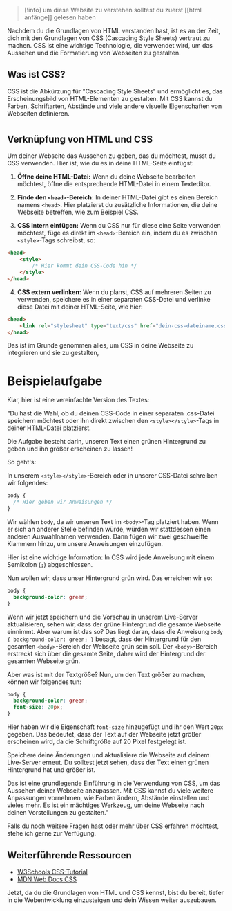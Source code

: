 >[!info] um diese Website zu verstehen solltest du zuerst [[html anfänge]] gelesen haben


Nachdem du die Grundlagen von HTML verstanden hast, ist es an der Zeit, dich mit den Grundlagen von CSS (Cascading Style Sheets) vertraut zu machen. CSS ist eine wichtige Technologie, die verwendet wird, um das Aussehen und die Formatierung von Webseiten zu gestalten.

## Was ist CSS?

CSS ist die Abkürzung für "Cascading Style Sheets" und ermöglicht es, das Erscheinungsbild von HTML-Elementen zu gestalten. Mit CSS kannst du Farben, Schriftarten, Abstände und viele andere visuelle Eigenschaften von Webseiten definieren.

# 

## Verknüpfung von HTML und CSS

Um deiner Webseite das Aussehen zu geben, das du möchtest, musst du CSS verwenden. Hier ist, wie du es in deine HTML-Seite einfügst:

1. **Öffne deine HTML-Datei:** Wenn du deine Webseite bearbeiten möchtest, öffne die entsprechende HTML-Datei in einem Texteditor.

2. **Finde den `<head>`-Bereich:** In deiner HTML-Datei gibt es einen Bereich namens `<head>`. Hier platzierst du zusätzliche Informationen, die deine Webseite betreffen, wie zum Beispiel CSS.

3. **CSS intern einfügen:** Wenn du CSS nur für diese eine Seite verwenden möchtest, füge es direkt im `<head>`-Bereich ein, indem du es zwischen `<style>`-Tags schreibst, so:

```html
<head>
    <style>
        /* Hier kommt dein CSS-Code hin */
    </style>
</head>
```

4. **CSS extern verlinken:** Wenn du planst, CSS auf mehreren Seiten zu verwenden, speichere es in einer separaten CSS-Datei und verlinke diese Datei mit deiner HTML-Seite, wie hier:

```html
<head>
    <link rel="stylesheet" type="text/css" href="dein-css-dateiname.css">
</head>
```

Das ist im Grunde genommen alles, um CSS in deine Webseite zu integrieren und sie zu gestalten, 



# Beispielaufgabe
Klar, hier ist eine vereinfachte Version des Textes:

"Du hast die Wahl, ob du deinen CSS-Code in einer separaten .css-Datei speichern möchtest oder ihn direkt zwischen den `<style></style>`-Tags in deiner HTML-Datei platzierst.

Die Aufgabe besteht darin, unseren Text einen grünen Hintergrund zu geben und ihn größer erscheinen zu lassen!

So geht's:

In unserem `<style></style>`-Bereich oder in unserer CSS-Datei schreiben wir folgendes:

```css
body {
  /* Hier geben wir Anweisungen */
}
```

Wir wählen `body`, da wir unseren Text im `<body>`-Tag platziert haben. Wenn er sich an anderer Stelle befinden würde, würden wir stattdessen einen anderen Auswahlnamen verwenden. Dann fügen wir zwei geschweifte Klammern hinzu, um unsere Anweisungen einzufügen.

Hier ist eine wichtige Information: In CSS wird jede Anweisung mit einem Semikolon (`;`) abgeschlossen.

Nun wollen wir, dass unser Hintergrund grün wird. Das erreichen wir so:

```css
body {
  background-color: green;
}
```

Wenn wir jetzt speichern und die Vorschau in unserem Live-Server aktualisieren, sehen wir, dass der grüne Hintergrund die gesamte Webseite einnimmt. Aber warum ist das so? Das liegt daran, dass die Anweisung `body { background-color: green; }` besagt, dass der Hintergrund für den gesamten `<body>`-Bereich der Webseite grün sein soll. Der `<body>`-Bereich erstreckt sich über die gesamte Seite, daher wird der Hintergrund der gesamten Webseite grün.

Aber was ist mit der Textgröße? Nun, um den Text größer zu machen, können wir folgendes tun:

```css
body {
  background-color: green;
  font-size: 20px;
}
```

Hier haben wir die Eigenschaft `font-size` hinzugefügt und ihr den Wert `20px` gegeben. Das bedeutet, dass der Text auf der Webseite jetzt größer erscheinen wird, da die Schriftgröße auf 20 Pixel festgelegt ist.

Speichere deine Änderungen und aktualisiere die Webseite auf deinem Live-Server erneut. Du solltest jetzt sehen, dass der Text einen grünen Hintergrund hat und größer ist.

Das ist eine grundlegende Einführung in die Verwendung von CSS, um das Aussehen deiner Webseite anzupassen. Mit CSS kannst du viele weitere Anpassungen vornehmen, wie Farben ändern, Abstände einstellen und vieles mehr. Es ist ein mächtiges Werkzeug, um deine Webseite nach deinen Vorstellungen zu gestalten."

Falls du noch weitere Fragen hast oder mehr über CSS erfahren möchtest, stehe ich gerne zur Verfügung.


## Weiterführende Ressourcen

- [W3Schools CSS-Tutorial](https://www.w3schools.com/css/)
- [MDN Web Docs CSS](https://developer.mozilla.org/en-US/docs/Web/CSS)

Jetzt, da du die Grundlagen von HTML und CSS kennst, bist du bereit, tiefer in die Webentwicklung einzusteigen und dein Wissen weiter auszubauen.



